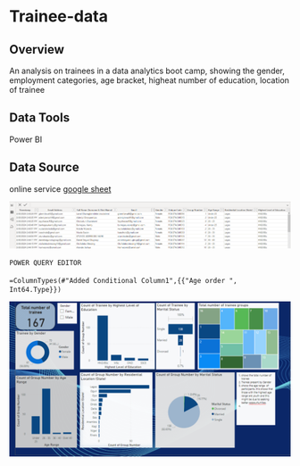 # Trainee-data
## Overview

An analysis on trainees in a data analytics boot camp, showing the gender, employment categories, age bracket, higheat number of education, location of trainee

## Data Tools
Power BI

## Data Source
online service [google sheet](https://docs.google.com/spreadsheets/d/1slHSvA-UtOkseFsfuJJZiOL222vusWt6xEbFOXYxElQ/edit#gid=1248562073)


![](AFORM.PNG)


```
POWER QUERY EDITOR

=ColumnTypes(#"Added Conditional Column1",{{"Age order ", Int64.Type}})

```


![](AFORM1.PNG)
